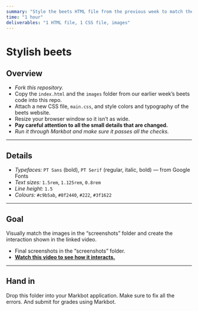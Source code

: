 ```yaml
---
summary: "Style the beets HTML file from the previous week to match the screenshots."
time: "1 hour"
deliverables: "1 HTML file, 1 CSS file, images"
---
```


# Stylish beets

## Overview

- *Fork this repository.*
- Copy the `index.html` and the `images` folder from our earlier week’s beets code into this repo.
- Attach a new CSS file, `main.css`, and style colors and typography of the beets website.
- Resize your browser window so it isn’t as wide.
- **Pay careful attention to all the small details that are changed.**
- *Run it through Markbot and make sure it passes all the checks.*

---

## Details

- *Typefaces:* `PT Sans` (bold), `PT Serif` (regular, italic, bold) — from Google Fonts
- *Text sizes:* `1.5rem`, `1.125rem`, `0.8rem`
- *Line height:* `1.5`
- *Colours:* `#c9b5ab`, `#8f2440`, `#222`, `#3f1622`

---

## Goal

Visually match the images in the “screenshots” folder and create the interaction shown in the linked video.

- Final screenshots in the “screenshots” folder.
- [**Watch this video to see how it interacts.**](https://videos.learntheweb.courses/playlists/web-design-1/stylish-beets.mp4)

---

## Hand in

Drop this folder into your Markbot application. Make sure to fix all the errors. And submit for grades using Markbot.
